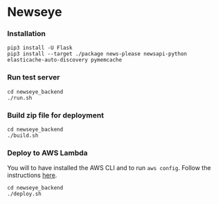 # Newseye

### Installation

```
pip3 install -U Flask
pip3 install --target ./package news-please newsapi-python elasticache-auto-discovery pymemcache
```

### Run test server

```
cd newseye_backend
./run.sh
```

### Build zip file for deployment

```
cd newseye_backend
./build.sh
```

### Deploy to AWS Lambda

You will to have installed the AWS CLI and to run `aws config`. Follow the instructions [here](https://aws.amazon.com/cli/).

```
cd newseye_backend
./deploy.sh
```
